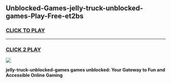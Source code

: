 
## Unblocked-Games-jelly-truck-unblocked-games-Play-Free-et2bs
<h3>
<a href="https://premium76.site?title=jelly-truck-unblocked-games&ref=23A">CLICK TO PLAY</a></h3>
<hr>

<h3>
<a href="https://premium76.site?title=jelly-truck-unblocked-games&ref=23A">CLICK 2 PLAY</a>
  
</h3>

<a href="https://premium76.site?title=jelly-truck-unblocked-games&ref=23A"><img src="https://clearcache.store/games.png"></a>


**jelly-truck-unblocked-games games unblocked: Your Gateway to Fun and Accessible Online Gaming**
